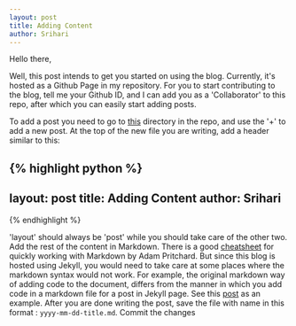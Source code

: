 ```yaml
---
layout: post
title: Adding Content
author: Srihari
---
```

Hello there,

Well, this post intends to get you started on using the blog. Currently, it's hosted as a Github Page in my repository. For you to start contributing to the blog, tell me your Github ID, and I can add you as a 'Collaborator' to this repo, after which you can easily start adding posts.

To add a post you need to go to [this](https://github.com/rsrihari/patdata/tree/gh-pages/_posts) directory in the repo, and use the '+' to add a new post. At the top of the new file you are writing, add a header similar to this:

{% highlight python %}
---
layout: post
title: Adding Content
author: Srihari
---
{% endhighlight %}

'layout' should always be 'post' while you should take care of the other two. Add the rest of the content in Markdown. There is a good [cheatsheet](https://github.com/adam-p/markdown-here/wiki/Markdown-Cheatsheet) for quickly working with Markdown by Adam Pritchard. But since this blog is hosted using Jekyll, you would need to take care at some places where the markdown syntax would not work. For example, the original markdown way of adding code to the document, differs from the manner in which you add code in a markdown file for a post in Jekyll page. See this [post](https://raw.githubusercontent.com/rsrihari/patdata/gh-pages/_posts/2015-05-01-guidelines.md) as an example. After you are done writing the post, save the file with name in this format : `yyyy-mm-dd-title.md`. Commit the changes
